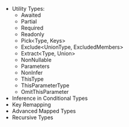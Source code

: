 - Utility Types:
    - Awaited<Type>
    - Partial<Type>
    - Required<Type>
    - Readonly<Type>
    - Pick<Type, Keys>
    - Exclude<UnionType, ExcludedMembers>
    - Extract<Type, Union>
    - NonNullable<Type>
    - Parameters<Type>
    - NonInfer<Type>
    - ThisType<Type>
    - ThisParameterType<Type>
    - OmitThisParameter<Type>
- Inference in Conditional Types
- Key Remapping
- Advanced Mapped Types
- Recursive Types
